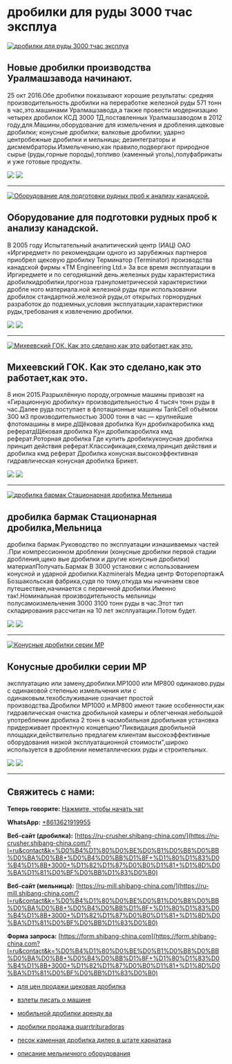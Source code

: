 # дробилки для руды 3000 тчас эксплуа

<a href="https://swt.shibang-china.com/?n=lxq&l=ru&img&k=%D0%B4%D1%80%D0%BE%D0%B1%D0%B8%D0%BB%D0%BA%D0%B8+%D0%B4%D0%BB%D1%8F+%D1%80%D1%83%D0%B4%D1%8B+3000+%D1%82%D1%87%D0%B0%D1%81+%D1%8D%D0%BA%D1%81%D0%BF%D0%BB%D1%83%D0%B0" target="_blank">![дробилки для руды 3000 тчас эксплуа](http://static.shibang-china.com/all-800x300/766.jpg)</a>

## Новые дробилки производства Уралмашзавода начинают.
25 окт 2016.Обе дробилки показывают хорошие результаты: средняя производительность дробилки на переработке железной руды 571 тонн в час,это.машинами Уралмашзавода,а также провести модернизацию четырех дробилок КСД 3000 ТД,поставленных Уралмашзаводом в 2012 году,для.Машины,оборудование для измельчения и дробления.щековые дробилки; конусные дробилки; валковые дробилки; ударно центробежные дробилки и мельницы; дезинтеграторы и дисмембраторы.Измельчению,как правило,подвергают природное сырье (руды,горные породы),топливо (каменный уголь),полуфабрикаты и уже готовые продукты.


<a href="https://whatsapp.shibangsoft.com/WhatsApp.php" target="_blank" title="WhatsApp">![](http://static.shibang-china.com/icon/whatsapp.png)</a> <a href="https://swt.shibang-china.com/?n=lxq&l=ru&icon&k=%D0%B4%D1%80%D0%BE%D0%B1%D0%B8%D0%BB%D0%BA%D0%B8+%D0%B4%D0%BB%D1%8F+%D1%80%D1%83%D0%B4%D1%8B+3000+%D1%82%D1%87%D0%B0%D1%81+%D1%8D%D0%BA%D1%81%D0%BF%D0%BB%D1%83%D0%B0" target="_blank">![](http://static.shibang-china.com/icon/chat-ru.png)</a>

---

<a href="https://swt.shibang-china.com/?n=lxq&l=ru&img&k=%D0%B4%D1%80%D0%BE%D0%B1%D0%B8%D0%BB%D0%BA%D0%B8+%D0%B4%D0%BB%D1%8F+%D1%80%D1%83%D0%B4%D1%8B+3000+%D1%82%D1%87%D0%B0%D1%81+%D1%8D%D0%BA%D1%81%D0%BF%D0%BB%D1%83%D0%B0" target="_blank">![Оборудование для подготовки рудных проб к анализу канадской.](http://static.shibang-china.com/all-800x300/1157.jpg)</a>

## Оборудование для подготовки рудных проб к анализу канадской.
В 2005 году Испытательный аналитический центр (ИАЦ) ОАО «Иргиредмет» по рекомендации одного из зарубежных партнеров приобрел щековую дробилку Терминатор (Terminator) производства канадской фирмы «TM Engineering Ltd.» За все время эксплуатации в Иргиредмете и по сегодняшний день.железных руды характеристика дробилкидробилки,прогноза гранулометрической характеристики дробле ного материала.ной железной руды при использовании дробилок стандартной.железной руды,от открытых горнорудных разработок до подземных,условия эксплуатации,характеристики руды,требования к извлечению дробилки.


<a href="https://whatsapp.shibangsoft.com/WhatsApp.php" target="_blank" title="WhatsApp">![](http://static.shibang-china.com/icon/whatsapp.png)</a> <a href="https://swt.shibang-china.com/?n=lxq&l=ru&icon&k=%D0%B4%D1%80%D0%BE%D0%B1%D0%B8%D0%BB%D0%BA%D0%B8+%D0%B4%D0%BB%D1%8F+%D1%80%D1%83%D0%B4%D1%8B+3000+%D1%82%D1%87%D0%B0%D1%81+%D1%8D%D0%BA%D1%81%D0%BF%D0%BB%D1%83%D0%B0" target="_blank">![](http://static.shibang-china.com/icon/chat-ru.png)</a>

---

<a href="https://swt.shibang-china.com/?n=lxq&l=ru&img&k=%D0%B4%D1%80%D0%BE%D0%B1%D0%B8%D0%BB%D0%BA%D0%B8+%D0%B4%D0%BB%D1%8F+%D1%80%D1%83%D0%B4%D1%8B+3000+%D1%82%D1%87%D0%B0%D1%81+%D1%8D%D0%BA%D1%81%D0%BF%D0%BB%D1%83%D0%B0" target="_blank">![Михеевский ГОК. Как это сделано,как это работает,как это.](http://static.shibang-china.com/all-800x300/626.jpg)</a>

## Михеевский ГОК. Как это сделано,как это работает,как это.
8 июн 2015.Разрыхлённую породу,огромные машины привозят на «Гирационную дробилку» производительностью 4 тысяч тонн руды в час.Далее руда поступает в флотационные машины TankCell объёмом 300 м3 производительностью 3000 тонн в час — крупнейшие флотомашины в мире.дЩёковая дробилка Кун дробилкаробилка кмд рефератдЩёковая дробилка Кун дробилкаробилка кмд реферат.Роторная дробилка Где купить дробилкуконусная дробилка принцип действия реферат.Классификация,схема,принцип действия и дробилка кмд реферат Дробилка конусная.высокоэффективная гидравлическая конусная дробилка Брикет.


<a href="https://whatsapp.shibangsoft.com/WhatsApp.php" target="_blank" title="WhatsApp">![](http://static.shibang-china.com/icon/whatsapp.png)</a> <a href="https://swt.shibang-china.com/?n=lxq&l=ru&icon&k=%D0%B4%D1%80%D0%BE%D0%B1%D0%B8%D0%BB%D0%BA%D0%B8+%D0%B4%D0%BB%D1%8F+%D1%80%D1%83%D0%B4%D1%8B+3000+%D1%82%D1%87%D0%B0%D1%81+%D1%8D%D0%BA%D1%81%D0%BF%D0%BB%D1%83%D0%B0" target="_blank">![](http://static.shibang-china.com/icon/chat-ru.png)</a>

---

<a href="https://swt.shibang-china.com/?n=lxq&l=ru&img&k=%D0%B4%D1%80%D0%BE%D0%B1%D0%B8%D0%BB%D0%BA%D0%B8+%D0%B4%D0%BB%D1%8F+%D1%80%D1%83%D0%B4%D1%8B+3000+%D1%82%D1%87%D0%B0%D1%81+%D1%8D%D0%BA%D1%81%D0%BF%D0%BB%D1%83%D0%B0" target="_blank">![дробилка бармак Стационарная дробилка,Мельница](http://static.shibang-china.com/all-800x300/592.jpg)</a>

## дробилка бармак Стационарная дробилка,Мельница
дробилка бармак.Руководство по эксплуатации изнашиваемых частей .При компрессионном дроблении (конусные дробилки первой стадии дробления,щеко вые дробилки и другие конусные дробилки) материалПолучать.Бармак В 3000 установки с использованием конусной и ударной дробилки.Kazminerals Медиа центр ФоторепортажА Бозшакольская фабрика,судя по тому,откуда мы начинаем свое путешествие,начинается с первичной дробилки.Именно так!.Номинальная производительность мельницы полусамоизмельчения 3000 3100 тонн руды в час.Этот тип складирования рассчитан на 10 лет эксплуатации.Потом будет.


<a href="https://whatsapp.shibangsoft.com/WhatsApp.php" target="_blank" title="WhatsApp">![](http://static.shibang-china.com/icon/whatsapp.png)</a> <a href="https://swt.shibang-china.com/?n=lxq&l=ru&icon&k=%D0%B4%D1%80%D0%BE%D0%B1%D0%B8%D0%BB%D0%BA%D0%B8+%D0%B4%D0%BB%D1%8F+%D1%80%D1%83%D0%B4%D1%8B+3000+%D1%82%D1%87%D0%B0%D1%81+%D1%8D%D0%BA%D1%81%D0%BF%D0%BB%D1%83%D0%B0" target="_blank">![](http://static.shibang-china.com/icon/chat-ru.png)</a>

---

<a href="https://swt.shibang-china.com/?n=lxq&l=ru&img&k=%D0%B4%D1%80%D0%BE%D0%B1%D0%B8%D0%BB%D0%BA%D0%B8+%D0%B4%D0%BB%D1%8F+%D1%80%D1%83%D0%B4%D1%8B+3000+%D1%82%D1%87%D0%B0%D1%81+%D1%8D%D0%BA%D1%81%D0%BF%D0%BB%D1%83%D0%B0" target="_blank">![Конусные дробилки серии MP](http://static.shibang-china.com/all-800x300/913.jpg)</a>

## Конусные дробилки серии MP
эксплуатацию или замену,дробилки.MP1000 или MP800 одинаково.руды с одинаковой степенью измельчения или с одинаковым.техобслуживание означает простой производства.Дробилки MP1000 и.MP800 имеют такие особенности,как гидравлическая очистка дробильной камеры и облегченная.небольшой употреблении дробилка 2 тонн в часмобильная дробильная установка придерживает проектную концепцию"Ликвидация дробильной площадки,действительно предлагем клиентам высокоэффективные оборудования низкой эксплуатационной стоимости",широко используется в дроблении неметаллических руды и строительных.


<a href="https://whatsapp.shibangsoft.com/WhatsApp.php" target="_blank" title="WhatsApp">![](http://static.shibang-china.com/icon/whatsapp.png)</a> <a href="https://swt.shibang-china.com/?l=ru&icon&k=%D0%B4%D1%80%D0%BE%D0%B1%D0%B8%D0%BB%D0%BA%D0%B8+%D0%B4%D0%BB%D1%8F+%D1%80%D1%83%D0%B4%D1%8B+3000+%D1%82%D1%87%D0%B0%D1%81+%D1%8D%D0%BA%D1%81%D0%BF%D0%BB%D1%83%D0%B0" target="_blank">![](http://static.shibang-china.com/icon/chat-ru.png)</a>

---
## Свяжитесь с нами:

**Теперь говорите:** [Нажмите, чтобы начать чат](https://swt.shibang-china.com?l=ru&contact&k=%D0%B4%D1%80%D0%BE%D0%B1%D0%B8%D0%BB%D0%BA%D0%B8+%D0%B4%D0%BB%D1%8F+%D1%80%D1%83%D0%B4%D1%8B+3000+%D1%82%D1%87%D0%B0%D1%81+%D1%8D%D0%BA%D1%81%D0%BF%D0%BB%D1%83%D0%B0)

**WhatsApp:**  [+8613621919955](https://whatsapp.shibangsoft.com/WhatsApp.php)

**Веб-сайт (дробилка):** [https://ru-crusher.shibang-china.com/](https://ru-crusher.shibang-china.com/?l=ru&contact&k=%D0%B4%D1%80%D0%BE%D0%B1%D0%B8%D0%BB%D0%BA%D0%B8+%D0%B4%D0%BB%D1%8F+%D1%80%D1%83%D0%B4%D1%8B+3000+%D1%82%D1%87%D0%B0%D1%81+%D1%8D%D0%BA%D1%81%D0%BF%D0%BB%D1%83%D0%B0)

**Веб-сайт (мельница):** [https://ru-mill.shibang-china.com/](https://ru-mill.shibang-china.com/?l=ru&contact&k=%D0%B4%D1%80%D0%BE%D0%B1%D0%B8%D0%BB%D0%BA%D0%B8+%D0%B4%D0%BB%D1%8F+%D1%80%D1%83%D0%B4%D1%8B+3000+%D1%82%D1%87%D0%B0%D1%81+%D1%8D%D0%BA%D1%81%D0%BF%D0%BB%D1%83%D0%B0)

**Форма запроса:** [https://form.shibang-china.com](https://form.shibang-china.com?l=ru&contact&k=%D0%B4%D1%80%D0%BE%D0%B1%D0%B8%D0%BB%D0%BA%D0%B8+%D0%B4%D0%BB%D1%8F+%D1%80%D1%83%D0%B4%D1%8B+3000+%D1%82%D1%87%D0%B0%D1%81+%D1%8D%D0%BA%D1%81%D0%BF%D0%BB%D1%83%D0%B0)

* [для цен продажи щековая дробилка](../59/%D0%B4%D0%BB%D1%8F%20%D1%86%D0%B5%D0%BD%20%D0%BF%D1%80%D0%BE%D0%B4%D0%B0%D0%B6%D0%B8%20%D1%89%D0%B5%D0%BA%D0%BE%D0%B2%D0%B0%D1%8F%20%D0%B4%D1%80%D0%BE%D0%B1%D0%B8%D0%BB%D0%BA%D0%B0.md)

* [взлеты писать о машине](../57/%D0%B2%D0%B7%D0%BB%D0%B5%D1%82%D1%8B%20%D0%BF%D0%B8%D1%81%D0%B0%D1%82%D1%8C%20%D0%BE%20%D0%BC%D0%B0%D1%88%D0%B8%D0%BD%D0%B5.md)

* [мобильной дробилки аренду ва](../51/%D0%BC%D0%BE%D0%B1%D0%B8%D0%BB%D1%8C%D0%BD%D0%BE%D0%B9%20%D0%B4%D1%80%D0%BE%D0%B1%D0%B8%D0%BB%D0%BA%D0%B8%20%D0%B0%D1%80%D0%B5%D0%BD%D0%B4%D1%83%20%D0%B2%D0%B0.md)

* [дробилки продажа quarrtrituradoras](../55/%D0%B4%D1%80%D0%BE%D0%B1%D0%B8%D0%BB%D0%BA%D0%B8%20%D0%BF%D1%80%D0%BE%D0%B4%D0%B0%D0%B6%D0%B0%20quarrtrituradoras.md)

* [песок каменная дробилка дилер в штате карнатака](../57/%D0%BF%D0%B5%D1%81%D0%BE%D0%BA%20%D0%BA%D0%B0%D0%BC%D0%B5%D0%BD%D0%BD%D0%B0%D1%8F%20%D0%B4%D1%80%D0%BE%D0%B1%D0%B8%D0%BB%D0%BA%D0%B0%20%D0%B4%D0%B8%D0%BB%D0%B5%D1%80%20%D0%B2%20%D1%88%D1%82%D0%B0%D1%82%D0%B5%20%D0%BA%D0%B0%D1%80%D0%BD%D0%B0%D1%82%D0%B0%D0%BA%D0%B0.md)

* [описание мельничного оборудования](../54/%D0%BE%D0%BF%D0%B8%D1%81%D0%B0%D0%BD%D0%B8%D0%B5%20%D0%BC%D0%B5%D0%BB%D1%8C%D0%BD%D0%B8%D1%87%D0%BD%D0%BE%D0%B3%D0%BE%20%D0%BE%D0%B1%D0%BE%D1%80%D1%83%D0%B4%D0%BE%D0%B2%D0%B0%D0%BD%D0%B8%D1%8F.md)